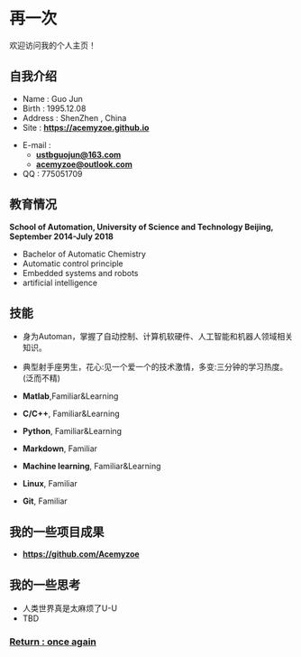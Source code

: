 # 再一次

欢迎访问我的个人主页！

<!-- slide -->

## 自我介绍

- Name : Guo Jun
- Birth : 1995.12.08
- Address :  ShenZhen , China
- Site : **<https://acemyzoe.github.io>**

<!-- slide vertical=true -->

- E-mail : 
  - **[ustbguojun@163.com](mailto:ustbguojun@163.com)**
  - **[acemyzoe@outlook.com](mailto:acemyzoe@outlook.com)**
- QQ : 775051709

<!-- slide -->

## 教育情况

<!-- slide vertical=true -->

**School of Automation, University of Science and Technology Beijing, September 2014-July 2018**

- Bachelor of Automatic Chemistry
- Automatic control principle
- Embedded systems and robots
- artificial intelligence

<!-- slide -->

## 技能

<!-- slide vertical=true -->

- 身为Automan，掌握了自动控制、计算机软硬件、人工智能和机器人领域相关知识。

- 典型射手座男生，花心:见一个爱一个的技术激情，多变:三分钟的学习热度。(泛而不精)

<!-- slide vertical=true -->

- **Matlab**,Familiar&Learning
- **C/C++**, Familiar&Learning
- **Python**, Familiar&Learning

- **Markdown**, Familiar
- **Machine learning**, Familiar&Learning
- **Linux**, Familiar
- **Git**, Familiar

<!-- slide -->

## 我的一些项目成果

- **<https://github.com/Acemyzoe>**

## 我的一些思考

- 人类世界真是太麻烦了U-U
- TBD

<!-- slide vertical=true -->

### [Return : once again](https://acemyzoe.github.io)